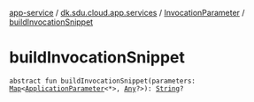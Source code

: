 [app-service](../../index.md) / [dk.sdu.cloud.app.services](../index.md) / [InvocationParameter](index.md) / [buildInvocationSnippet](./build-invocation-snippet.md)

# buildInvocationSnippet

`abstract fun buildInvocationSnippet(parameters: `[`Map`](https://kotlinlang.org/api/latest/jvm/stdlib/kotlin.collections/-map/index.html)`<`[`ApplicationParameter`](../../dk.sdu.cloud.app.api/-application-parameter/index.md)`<*>, `[`Any`](https://kotlinlang.org/api/latest/jvm/stdlib/kotlin/-any/index.html)`?>): `[`String`](https://kotlinlang.org/api/latest/jvm/stdlib/kotlin/-string/index.html)`?`